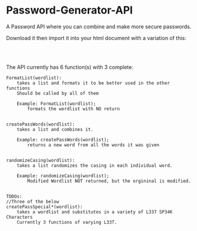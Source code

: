 # Password-Generator-API
A Password API where you can combine and make more secure passwords. 


Download it then import it into your html document with a variation of this:

<script src="js/WordsAPI.js"></script>
<br><br>

The API currently has 6 function(s) with 3 complete:


    FormatList(wordlist):
        takes a list and formats it to be better used in the other functions
        Should be called by all of them
  
        Example: FormatList(wordlist);
            formats the wordlist with NO return


    createPassWords(wordlist):
        takes a list and combines it.
  
        Example: createPassWords(wordlist);
            returns a new word from all the words it was given

    
    randomizeCasing(wordlist):
        takes a list randomizes the casing in each individual word.
  
        Example: randomizeCasing(wordlist);
            Modified Wordlist NOT returned, but the orgininal is modified.
            

    TODOs:
    //Three of the below
    createPassSpecial*(wordlist):
        takes a wordlist and substitutes in a variety of L337 SP34K Characters
        Currently 3 functions of varying L33T.
            

